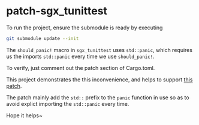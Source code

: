 # patch-sgx_tunittest

To run the project, ensure the submodule is ready by executing 

```bash
git submodule update --init
```

The `should_panic!` macro in `sgx_tunittest` uses `std::panic`, which requires us the imports
`std::panic` every time we use `should_panic!`.

To verify, just comment out the patch section of Cargo.toml.

This project demonstrates the this inconvenience, and helps to support [this patch](https://github.com/sammyne/incubator-teaclave-sgx-sdk/commit/34a50a6307b2853d907b3a457cf9c961074f98e0#diff-b02276d3fdf8ec232bd27c1b90221758R109).

The patch mainly add the `std::` prefix to the `panic` function in use so as to avoid explict
importing the `std::panic` every time.

Hope it helps~